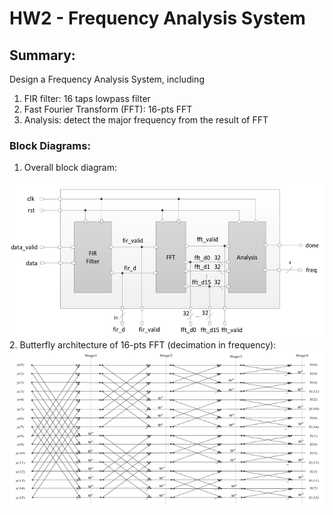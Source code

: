 # HW2 - Frequency Analysis System

## Summary:  
Design a Frequency Analysis System, including  
1. FIR filter: 16 taps lowpass filter 
2. Fast Fourier Transform (FFT): 16-pts FFT  
3. Analysis: detect the major frequency from the result of FFT

### Block Diagrams:  
1. Overall block diagram:
<img src=https://github.com/02stevenyang850527/CVSD/blob/master/pics/hw2.png alt="hw2_1" width=550 height=250>  
2. Butterfly architecture of 16-pts FFT (decimation in frequency):
<img src=https://github.com/02stevenyang850527/CVSD/blob/master/pics/hw2_2.png alt="hw2_2" width=550 height=250>  


